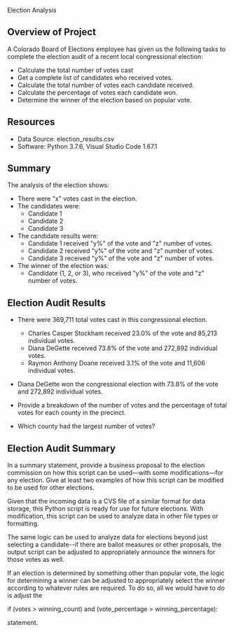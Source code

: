 Election Analysis

## Overview of Project

A Colorado Board of Elections employee has given us the following tasks to complete the election audit of a recent local congressional election: 

- Calculate the total number of votes cast
- Get a complete list of candidates who received votes.
- Calculate the total number of votes each candidate received.
- Calculate the percentage of votes each candidate won.
- Determine the winner of the election based on popular vote.

## Resources

- Data Source: election_results.csv
- Software: Python 3.7.6, Visual Studio Code 1.67.1

## Summary

The analysis of the election shows:
- There were "x" votes cast in the election.
- The candidates were:
  - Candidate 1
  - Candidate 2
  - Candidate 3
- The candidate results were:
  - Candidate 1 received "y%" of the vote and "z" number of votes.
  - Candidate 2 received "y%" of the vote and "z" number of votes.
  - Candidate 3 received "y%" of the vote and "z" number of votes.
- The winner of the election was:
  - Candidate (1, 2, or 3), who received "y%" of the vote and "z" number of votes.

## Election Audit Results

- There were 369,711 total votes cast in this congressional election.
  - Charles Casper Stockham received 23.0% of the vote and 85,213 individual votes.
  - Diana DeGette received 73.8% of the vote and 272,892 individual votes.
  - Raymon Anthony Doane received 3.1% of the vote and 11,606 individual votes.
- Diana DeGette won the congressional election with 73.8% of the vote and 272,892 individual votes.

- Provide a breakdown of the number of votes and the percentage of total votes for each county in the precinct.
- Which county had the largest number of votes?

## Election Audit Summary

In a summary statement, provide a business proposal to the election commission on how this script can be used—with some modifications—for any election. Give at least two examples of how this script can be modified to be used for other elections.

Given that the incoming data is a CVS file of a similar format for data storage, this Python script is ready for use for future elections. With modification, this script can be used to analyze data in other file types or formatting. 

The same logic can be used to analyze data for elections beyond just selecting a candidate--if there are ballot measures or other proposals, the output script can be adjusted to appropriately announce the winners for those votes as well.

If an election is determined by something other than popular vote, the logic for determining a winner can be adjusted to appropriately select the winner according to whatever rules are required. To do so, all we would have to do is adjust the

if (votes > winning_count) and (vote_percentage > winning_percentage):

statement.
